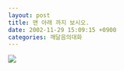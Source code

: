 ```yaml
---
layout: post
title: 맨 아래 까지 보시오.
date: 2002-11-29 15:09:15 +0900
categories: 깨달음의대화
---
```

<img src=http://www.seoprise.com/technote/board/gigo/upimg/1038548912.jpg>